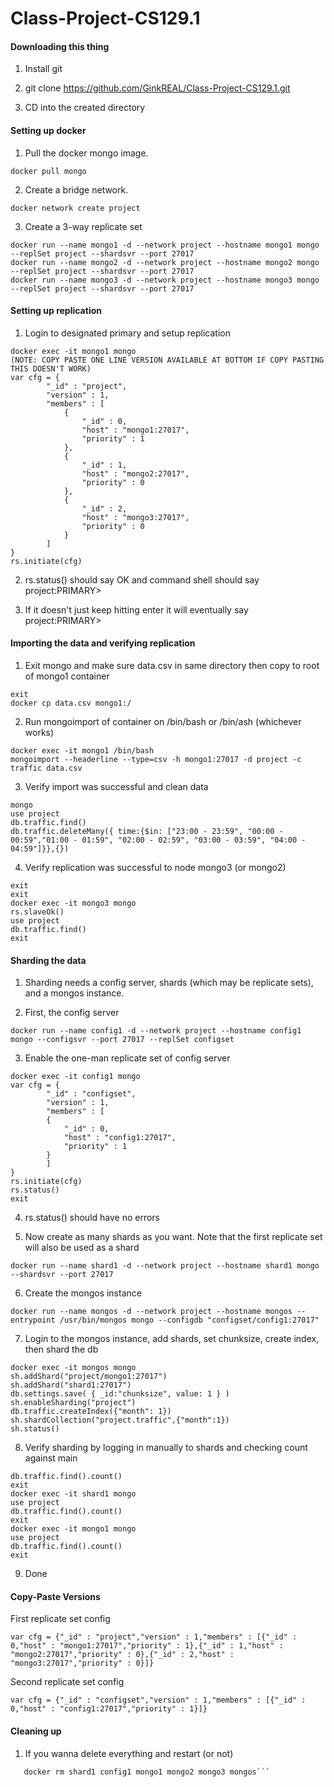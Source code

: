 # Class-Project-CS129.1


#### Downloading this thing
1. Install git

2. git clone https://github.com/GinkREAL/Class-Project-CS129.1.git

3. CD into the created directory

#### Setting up docker

1. Pull the docker mongo image.
```
docker pull mongo
```

2. Create a bridge network.
```
docker network create project
```

3. Create a 3-way replicate set
```
docker run --name mongo1 -d --network project --hostname mongo1 mongo --replSet project --shardsvr --port 27017
docker run --name mongo2 -d --network project --hostname mongo2 mongo --replSet project --shardsvr --port 27017
docker run --name mongo3 -d --network project --hostname mongo3 mongo --replSet project --shardsvr --port 27017
```

#### Setting up replication
1. Login to designated primary and setup replication
```
docker exec -it mongo1 mongo
(NOTE: COPY PASTE ONE LINE VERSION AVAILABLE AT BOTTOM IF COPY PASTING THIS DOESN'T WORK)
var cfg = {
		"_id" : "project",
		"version" : 1,
		"members" : [
			{
				"_id" : 0,
				"host" : "mongo1:27017",
				"priority" : 1
			},
			{
				"_id" : 1,
				"host" : "mongo2:27017",
				"priority" : 0
			},
			{
				"_id" : 2,
				"host" : "mongo3:27017",
				"priority" : 0
			}
		]
}
rs.initiate(cfg)
```

2. rs.status() should say OK and command shell should say project:PRIMARY>

3. If it doesn't just keep hitting enter it will eventually say project:PRIMARY>

#### Importing the data and verifying replication
1. Exit mongo and make sure data.csv in same directory then copy to root of mongo1 container
```
exit
docker cp data.csv mongo1:/
```

2. Run mongoimport of container on /bin/bash or /bin/ash (whichever works)
```
docker exec -it mongo1 /bin/bash
mongoimport --headerline --type=csv -h mongo1:27017 -d project -c traffic data.csv
```

3. Verify import was successful and clean data
```
mongo
use project
db.traffic.find()
db.traffic.deleteMany({ time:{$in: ["23:00 - 23:59", "00:00 - 00:59","01:00 - 01:59", "02:00 - 02:59", "03:00 - 03:59", "04:00 - 04:59"]}},{})
```

4. Verify replication was successful to node mongo3 (or mongo2)
```
exit
exit
docker exec -it mongo3 mongo
rs.slaveOk()
use project
db.traffic.find()
exit
```

#### Sharding the data

1. Sharding needs a config server, shards (which may be replicate sets), and a mongos instance.

2. First, the config server
```
docker run --name config1 -d --network project --hostname config1 mongo --configsvr --port 27017 --replSet configset
```

3. Enable the one-man replicate set of config server
```
docker exec -it config1 mongo
var cfg = {
		"_id" : "configset",
		"version" : 1,
		"members" : [
		{
			"_id" : 0,
			"host" : "config1:27017",
			"priority" : 1
		}
		]
}
rs.initiate(cfg)
rs.status()
exit
```

4. rs.status() should have no errors

5. Now create as many shards as you want. Note that the first replicate set will also be used as a shard
```
docker run --name shard1 -d --network project --hostname shard1 mongo --shardsvr --port 27017
```

6. Create the mongos instance
```
docker run --name mongos -d --network project --hostname mongos --entrypoint /usr/bin/mongos mongo --configdb "configset/config1:27017"
```

7. Login to the mongos instance, add shards, set chunksize, create index, then shard the db
```
docker exec -it mongos mongo
sh.addShard("project/mongo1:27017")
sh.addShard("shard1:27017")
db.settings.save( { _id:"chunksize", value: 1 } )
sh.enableSharding("project")
db.traffic.createIndex({"month": 1})
sh.shardCollection("project.traffic",{"month":1})
sh.status()
```

8. Verify sharding by logging in manually to shards and checking count against main
```
db.traffic.find().count()
exit
docker exec -it shard1 mongo
use project
db.traffic.find().count()
exit
docker exec -it mongo1 mongo
use project
db.traffic.find().count()
exit
```

9. Done

#### Copy-Paste Versions

First replicate set config
```
var cfg = {"_id" : "project","version" : 1,"members" : [{"_id" : 0,"host" : "mongo1:27017","priority" : 1},{"_id" : 1,"host" : "mongo2:27017","priority" : 0},{"_id" : 2,"host" : "mongo3:27017","priority" : 0}]}
```

Second replicate set config
```
var cfg = {"_id" : "configset","version" : 1,"members" : [{"_id" : 0,"host" : "config1:27017","priority" : 1}]}
```



#### Cleaning up

1. If you wanna delete everything and restart (or not)
```docker stop shard1 config1 mongo1 mongo2 mongo3 mongos
   docker rm shard1 config1 mongo1 mongo2 mongo3 mongos```
























